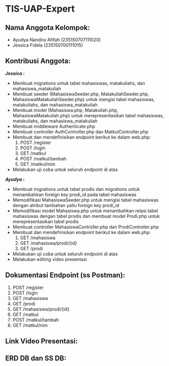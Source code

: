 # **TIS-UAP-Expert**

## **Nama Anggota Kelompok:**
- Ayudya Nandira Afifah (235150707111020)
- Jessica Fidela (235150700111015)

## **Kontribusi Anggota:**
_**Jessica :**_
- Membuat migrations untuk tabel mahasiswas, matakuliahs, dan mahasiswa_matakuliah
- Membuat seeder (MahasiswaSeeder.php, MatakuliahSeeder.php, MahasiswaMatakuliahSeeder.php) untuk mengisi tabel mahasiswas, matakuliahs, dan mahasiswa_matakuliah
- Membuat model (Mahasiswa.php, Matakuliah.php, MahasiswaMatakuliah.php) untuk merepresentasikan tabel mahasiswas, matakuliahs, dan mahasiswa_matakuliah
- Membuat middleware Authenticate.php
- Membuat controller AuthController.php dan MatkulController.php
- Membuat dan mendefinisikan endpoint berikut ke dalam web.php:
  1. POST /register
  2. POST /login
  3. GET /matkul
  4. POST /matkul/tambah
  5. GET /matkul/nim
- Melakukan uji coba untuk seluruh endpoint di atas

_**Ayudya :**_
- Membuat migrations untuk tabel prodis dan migrations untuk menambahkan foreign key prodi_id pada tabel mahasiswas
- Memodifikasi MahasiswaSeeder.php untuk mengisi tabel mahasiswas dengan atribut tambahan yaitu foreign key prodi_id
- Memodifikasi model Mahasiswa.php untuk menambahkan relasi tabel mahasiswas dengan tabel prodis dan membuat model Prodi.php untuk merepresentasikan tabel prodis
- Membuat controller MahasiswaController.php dan ProdiController.php
- Membuat dan mendefinisikan endpoint berikut ke dalam web.php:
  1. GET /mahasiswa
  2. GET /mahasiswa/prodi/{id}
  3. GET /prodi
- Melakukan uji coba untuk seluruh endpoint di atas
- Melakukan editing video presentasi

## **Dokumentasi Endpoint (ss Postman):**
1. POST /register
2. POST /login
3. GET /mahasiswa
4. GET /prodi
5. GET /mahasiswa/prodi/{id}
6. GET /matkul
7. POST /matkul/tambah
8. GET /matkul/nim

## **Link Video Presentasi:**

## **ERD DB dan SS DB:**
